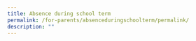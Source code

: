 ```yaml
---
title: Absence during school term
permalink: /for-parents/absenceduringschoolterm/permalink/
description: ""
---
```

